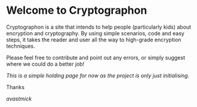 # Welcome to Cryptographon

Cryptographon is a site that intends to help people (particularly kids) about encryption and cryptography. By using simple scenarios, code and easy steps, it takes the reader and user all the way to high-grade encryption techniques.

Please feel free to contribute and point out any errors, or simply suggest where we could do a better job!

*This is a simple holding page for now as the project is only just initialising.*

Thanks

*avastmick*

